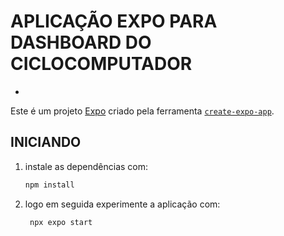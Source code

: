 # APLICAÇÃO EXPO PARA DASHBOARD DO CICLOCOMPUTADOR

<ul>
    <li>  </li>
</ul>

Este é um projeto [Expo](https://expo.dev) criado pela ferramenta [`create-expo-app`](https://www.npmjs.com/package/create-expo-app).

## INICIANDO

1. instale as dependências com:

   ```bash
   npm install
   ```

2. logo em seguida experimente a aplicação com:

   ```bash
    npx expo start
   ```
